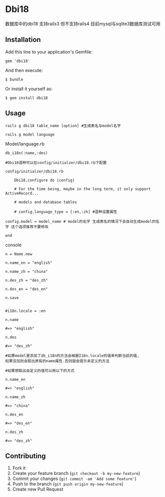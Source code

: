 # Dbi18

数据库中的dbi18 
支持rails3 但不支持rails4 
目前mysql与sqlite3数据库测试可用

## Installation

Add this line to your application's Gemfile:

    gem 'dbi18'

And then execute:

    $ bundle

Or install it yourself as:

    $ gem install dbi18

## Usage

    rails g dbi18 table_name [option] #生成表名与model名字

    rails g model language

Model/language.rb

    db_i18n(:name,:des)

    #Dbi18语种可以在config/initialzer/dbi18.rb下配置

    config/initialzer/dbi18.rb

        Dbi18.configure do |config|

        # For the time being, maybe in the long term, it only support ActiveRecord...

        # models and database tables

        # config.language_type = [:en,:zh] #语种设置属性

	config.model = model_name # model的名字 生成表名的情况下会自动生成model的名字 这个选项推荐不要修改

    end


console

    n = Name.new 

    n.name_en = "english" 

    n.name_zh = "china" 

    n.des_zh = "des_zh" 

    n.des_en = "des_en" 

    n.save 


    #i18n.locale = :en	

    n.name

    #=> "english"

    n.des

    #=> "des_zh"

    #如果model里添加了db_i18n的方法会根据I18n.locale的值来判断当前的值,
    如果没加则会取出原有的name属性.否则就会提示未定义的方法

    #如果想取出自定义的值可以用以下的方式

    n.name_en

    #=> "english"

    n.name_zh

    #=> "china"

    n.des_en
    
    #=> "des_en"

    n.des_zh

    #=> "des_zh"

## Contributing

1. Fork it
2. Create your feature branch (`git checkout -b my-new-feature`)
3. Commit your changes (`git commit -am 'Add some feature'`)
4. Push to the branch (`git push origin my-new-feature`)
5. Create new Pull Request

